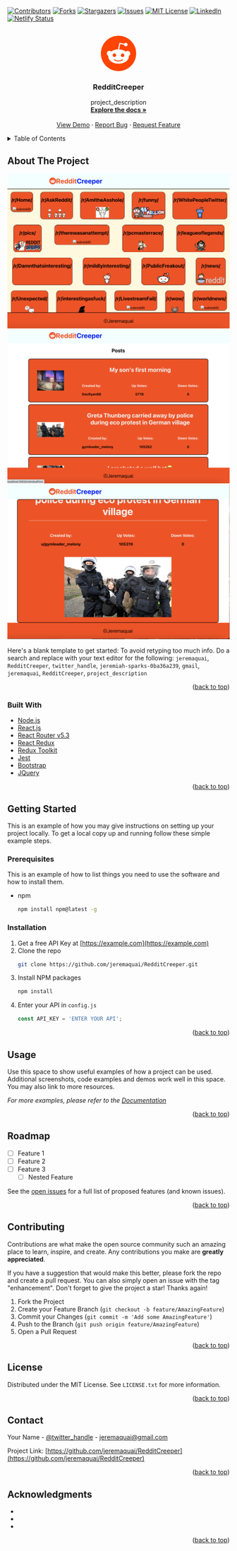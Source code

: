 <div id="top"></div>
<!--
*** Thanks for checking out the Best-README-Template. If you have a suggestion
*** that would make this better, please fork the repo and create a pull request
*** or simply open an issue with the tag "enhancement".
*** Don't forget to give the project a star!
*** Thanks again! Now go create something AMAZING! :D
-->



<!-- PROJECT SHIELDS -->
<!--
*** I'm using markdown "reference style" links for readability.
*** Reference links are enclosed in brackets [ ] instead of parentheses ( ).
*** See the bottom of this document for the declaration of the reference variables
*** for contributors-url, forks-url, etc. This is an optional, concise syntax you may use.
*** https://www.markdownguide.org/basic-syntax/#reference-style-links
-->
[![Contributors][contributors-shield]][contributors-url]
[![Forks][forks-shield]][forks-url]
[![Stargazers][stars-shield]][stars-url]
[![Issues][issues-shield]][issues-url]
[![MIT License][license-shield]][license-url]
[![LinkedIn][linkedin-shield]][linkedin-url]
[![Netlify Status](https://api.netlify.com/api/v1/badges/22114d3f-2f94-4646-b936-8cdd3ebcdd78/deploy-status)](https://app.netlify.com/sites/redditcreeper/deploys)


<!-- PROJECT LOGO -->
<br />
<div align="center">
  <a href="https://github.com/jeremaquai/RedditCreeper">
    <img src="./src/images/reddit-4.svg" alt="Logo" width="80" height="80">
  </a>

<h3 align="center">RedditCreeper</h3>

  <p align="center">
    project_description
    <br />
    <a href="https://github.com/jeremaquai/RedditCreeper"><strong>Explore the docs »</strong></a>
    <br />
    <br />
    <a href="https://github.com/jeremaquai/RedditCreeper">View Demo</a>
    ·
    <a href="https://github.com/jeremaquai/RedditCreeper/issues">Report Bug</a>
    ·
    <a href="https://github.com/jeremaquai/RedditCreeper/issues">Request Feature</a>
  </p>
</div>



<!-- TABLE OF CONTENTS -->
<details>
  <summary>Table of Contents</summary>
  <ol>
    <li>
      <a href="#about-the-project">About The Project</a>
      <ul>
        <li><a href="#built-with">Built With</a></li>
      </ul>
    </li>
    <li>
      <a href="#getting-started">Getting Started</a>
      <ul>
        <li><a href="#prerequisites">Prerequisites</a></li>
        <li><a href="#installation">Installation</a></li>
      </ul>
    </li>
    <li><a href="#usage">Usage</a></li>
    <li><a href="#roadmap">Roadmap</a></li>
    <li><a href="#contributing">Contributing</a></li>
    <li><a href="#license">License</a></li>
    <li><a href="#contact">Contact</a></li>
    <li><a href="#acknowledgments">Acknowledgments</a></li>
  </ol>
</details>



<!-- ABOUT THE PROJECT -->
## About The Project

[![RedditCreeper Screen Shot][product-screenshot]](https://redditcreeper.netlify.app/)
[![RedditCreeper Screen Shot 2][product-screenshot2]](https://redditcreeper.netlify.app/)
[![RedditCreeper Screen Shot 3][product-screenshot3]](https://redditcreeper.netlify.app/)

Here's a blank template to get started: To avoid retyping too much info. Do a search and replace with your text editor for the following: `jeremaquai`, `RedditCreeper`, `twitter_handle`, `jeremiah-sparks-0ba36a239`, `gmail`, `jeremaquai`, `RedditCreeper`, `project_description`

<p align="right">(<a href="#top">back to top</a>)</p>



### Built With

* [Node.js](https://nodejs.org/)
* [React.js](https://reactjs.org/)
* [React Router v5.3](https://v5.reactrouter.com/)
* [React Redux](https://react-redux.js.org/)
* [Redux Toolkit](https://redux-toolkit.js.org/)
* [Jest](https://jestjs.io/)
* [Bootstrap](https://getbootstrap.com)
* [JQuery](https://jquery.com)

<p align="right">(<a href="#top">back to top</a>)</p>



<!-- GETTING STARTED -->
## Getting Started

This is an example of how you may give instructions on setting up your project locally.
To get a local copy up and running follow these simple example steps.

### Prerequisites

This is an example of how to list things you need to use the software and how to install them.
* npm
  ```sh
  npm install npm@latest -g
  ```

### Installation

1. Get a free API Key at [https://example.com](https://example.com)
2. Clone the repo
   ```sh
   git clone https://github.com/jeremaquai/RedditCreeper.git
   ```
3. Install NPM packages
   ```sh
   npm install
   ```
4. Enter your API in `config.js`
   ```js
   const API_KEY = 'ENTER YOUR API';
   ```

<p align="right">(<a href="#top">back to top</a>)</p>



<!-- USAGE EXAMPLES -->
## Usage

Use this space to show useful examples of how a project can be used. Additional screenshots, code examples and demos work well in this space. You may also link to more resources.

_For more examples, please refer to the [Documentation](https://example.com)_

<p align="right">(<a href="#top">back to top</a>)</p>



<!-- ROADMAP -->
## Roadmap

- [ ] Feature 1
- [ ] Feature 2
- [ ] Feature 3
    - [ ] Nested Feature

See the [open issues](https://github.com/jeremaquai/RedditCreeper/issues) for a full list of proposed features (and known issues).

<p align="right">(<a href="#top">back to top</a>)</p>



<!-- CONTRIBUTING -->
## Contributing

Contributions are what make the open source community such an amazing place to learn, inspire, and create. Any contributions you make are **greatly appreciated**.

If you have a suggestion that would make this better, please fork the repo and create a pull request. You can also simply open an issue with the tag "enhancement".
Don't forget to give the project a star! Thanks again!

1. Fork the Project
2. Create your Feature Branch (`git checkout -b feature/AmazingFeature`)
3. Commit your Changes (`git commit -m 'Add some AmazingFeature'`)
4. Push to the Branch (`git push origin feature/AmazingFeature`)
5. Open a Pull Request

<p align="right">(<a href="#top">back to top</a>)</p>



<!-- LICENSE -->
## License

Distributed under the MIT License. See `LICENSE.txt` for more information.

<p align="right">(<a href="#top">back to top</a>)</p>



<!-- CONTACT -->
## Contact

Your Name - [@twitter_handle](https://twitter.com/twitter_handle) - jeremaquai@gmail.com

Project Link: [https://github.com/jeremaquai/RedditCreeper](https://github.com/jeremaquai/RedditCreeper)

<p align="right">(<a href="#top">back to top</a>)</p>



<!-- ACKNOWLEDGMENTS -->
## Acknowledgments

* []()
* []()
* []()

<p align="right">(<a href="#top">back to top</a>)</p>



<!-- MARKDOWN LINKS & IMAGES -->
<!-- https://www.markdownguide.org/basic-syntax/#reference-style-links -->
[contributors-shield]: https://img.shields.io/github/contributors/jeremaquai/RedditCreeper.svg?style=for-the-badge
[contributors-url]: https://github.com/jeremaquai/RedditCreeper/graphs/contributors
[forks-shield]: https://img.shields.io/github/forks/jeremaquai/RedditCreeper.svg?style=for-the-badge
[forks-url]: https://github.com/jeremaquai/RedditCreeper/network/members
[stars-shield]: https://img.shields.io/github/stars/jeremaquai/RedditCreeper.svg?style=for-the-badge
[stars-url]: https://github.com/jeremaquai/RedditCreeper/stargazers
[issues-shield]: https://img.shields.io/github/issues/jeremaquai/RedditCreeper.svg?style=for-the-badge
[issues-url]: https://github.com/jeremaquai/RedditCreeper/issues
[license-shield]: https://img.shields.io/github/license/jeremaquai/RedditCreeper.svg?style=for-the-badge
[license-url]: https://github.com/jeremaquai/RedditCreeper/blob/master/LICENSE.txt
[linkedin-shield]: https://img.shields.io/badge/-LinkedIn-black.svg?style=for-the-badge&logo=linkedin&colorB=555
[linkedin-url]: https://linkedin.com/in/jeremiah-sparks-0ba36a239
[product-screenshot]: ./src/images/RedditCreeperScreenShotOne.png
[product-screenshot2]: ./src/images/RedditCreeperScreenShotTwo.png
[product-screenshot3]: ./src/images/RedditCreeperScreenShotThree.png
